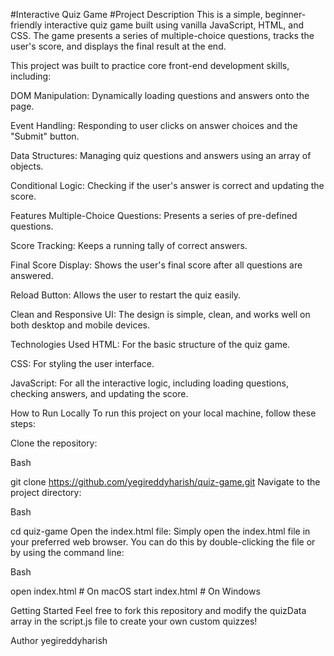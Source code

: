 #Interactive Quiz Game
#Project Description
This is a simple, beginner-friendly interactive quiz game built using vanilla JavaScript, HTML, and CSS. The game presents a series of multiple-choice questions, tracks the user's score, and displays the final result at the end.

This project was built to practice core front-end development skills, including:

DOM Manipulation: Dynamically loading questions and answers onto the page.

Event Handling: Responding to user clicks on answer choices and the "Submit" button.

Data Structures: Managing quiz questions and answers using an array of objects.

Conditional Logic: Checking if the user's answer is correct and updating the score.

Features
Multiple-Choice Questions: Presents a series of pre-defined questions.

Score Tracking: Keeps a running tally of correct answers.

Final Score Display: Shows the user's final score after all questions are answered.

Reload Button: Allows the user to restart the quiz easily.

Clean and Responsive UI: The design is simple, clean, and works well on both desktop and mobile devices.

Technologies Used
HTML: For the basic structure of the quiz game.

CSS: For styling the user interface.

JavaScript: For all the interactive logic, including loading questions, checking answers, and updating the score.

How to Run Locally
To run this project on your local machine, follow these steps:

Clone the repository:

Bash

git clone https://github.com/yegireddyharish/quiz-game.git
Navigate to the project directory:

Bash

cd quiz-game
Open the index.html file:
Simply open the index.html file in your preferred web browser. You can do this by double-clicking the file or by using the command line:

Bash

open index.html # On macOS
start index.html # On Windows

Getting Started
Feel free to fork this repository and modify the quizData array in the script.js file to create your own custom quizzes!

Author
yegireddyharish

